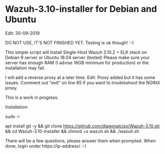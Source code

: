 # Wazuh-3.10-installer for Debian and Ubuntu

Edit: 30-09-2019

DO NOT USE, IT'S NOT FINISHED YET. Testing is ok though! :-)

This simple script will install Single-Host Wazuh 3.10.2 + ELK stack on Debian 9 server or Ubuntu 18.04 server (tested) Please make sure your server has enough RAM (I advise 16GB minimum for production) or the installation may fail.

I will add a reverse proxy at a later time.
Edit: Proxy added but it has some issues. Comment out "exit" on line 85 if you want to troubleshoot the NGINX proxy.

This is a work in progress.

Installation:

sudo -i

apt install git -y && git clone https://github.com/diagonalciso/Wazuh-3.10.git && cd Wazuh-3.10-installer
 && chmod +x wazuh.sh && ./wazuh.sh

There will be a few questions, please answer them when prompted. When done, login under https://ip-address/ :-)

